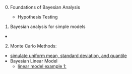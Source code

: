 0. Foundations of Bayesian Analysis
    - Hypothesis Testing

1. Bayesian analysis for simple models
  - 
2. Monte Carlo Methods:
  - [simulate uniform mean, standard deviation, and quantile](https://github.com/brbisheng/Econ-Stat-Methods/tree/master/monte_carlo/SimonJackman)
  - Bayesian Linear Model
    - [linear model example 1:](https://github.com/brbisheng/Econ-Stat-Methods/blob/master/monte_carlo/LINEAR.MD)
